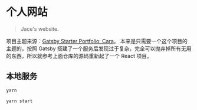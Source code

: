 # 个人网站

> Jace's website.

项目主题来源：[Gatsby Starter Portfolio: Cara](https://github.com/LekoArts/gatsby-starter-portfolio-cara)。
本来是只需要一个这个项目的主题的，按照 Gatsby 搭建了一个服务后发现过于复杂，完全可以抛弃掉所有无用的东西，所以就参考上面仓库的源码重新起了一个 React 项目。

## 本地服务
```bash
yarn

yarn start
```
